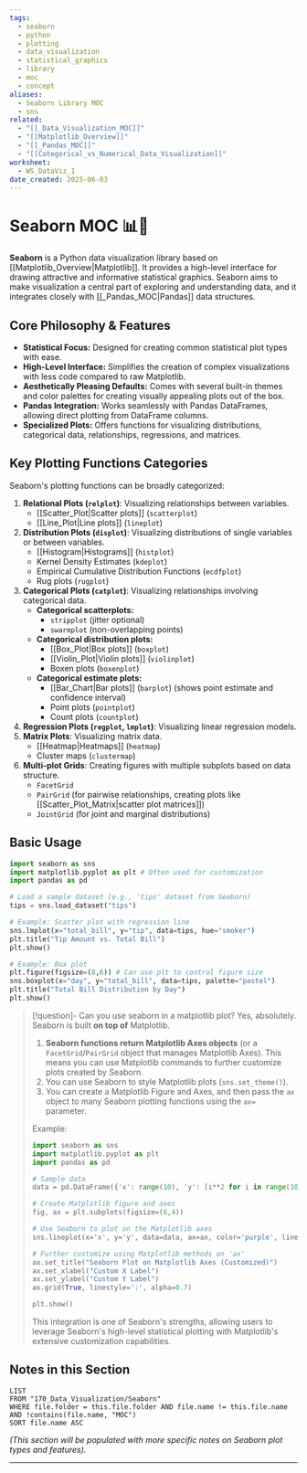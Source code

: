 ```yaml
---
tags:
  - seaborn
  - python
  - plotting
  - data_visualization
  - statistical_graphics
  - library
  - moc
  - concept
aliases:
  - Seaborn Library MOC
  - sns
related:
  - "[[_Data_Visualization_MOC]]"
  - "[[Matplotlib_Overview]]"
  - "[[_Pandas_MOC]]"
  - "[[Categorical_vs_Numerical_Data_Visualization]]"
worksheet:
  - WS_DataViz_1
date_created: 2025-06-03
---
```

# Seaborn MOC 📊🎨

**Seaborn** is a Python data visualization library based on [[Matplotlib_Overview|Matplotlib]]. It provides a high-level interface for drawing attractive and informative statistical graphics. Seaborn aims to make visualization a central part of exploring and understanding data, and it integrates closely with [[_Pandas_MOC|Pandas]] data structures.

## Core Philosophy & Features
-   **Statistical Focus:** Designed for creating common statistical plot types with ease.
-   **High-Level Interface:** Simplifies the creation of complex visualizations with less code compared to raw Matplotlib.
-   **Aesthetically Pleasing Defaults:** Comes with several built-in themes and color palettes for creating visually appealing plots out of the box.
-   **Pandas Integration:** Works seamlessly with Pandas DataFrames, allowing direct plotting from DataFrame columns.
-   **Specialized Plots:** Offers functions for visualizing distributions, categorical data, relationships, regressions, and matrices.

## Key Plotting Functions Categories
Seaborn's plotting functions can be broadly categorized:

1.  **Relational Plots (`relplot`)**: Visualizing relationships between variables.
    -   [[Scatter_Plot|Scatter plots]] (`scatterplot`)
    -   [[Line_Plot|Line plots]] (`lineplot`)
2.  **Distribution Plots (`displot`)**: Visualizing distributions of single variables or between variables.
    -   [[Histogram|Histograms]] (`histplot`)
    -   Kernel Density Estimates (`kdeplot`)
    -   Empirical Cumulative Distribution Functions (`ecdfplot`)
    -   Rug plots (`rugplot`)
3.  **Categorical Plots (`catplot`)**: Visualizing relationships involving categorical data.
    -   **Categorical scatterplots:**
        -   `stripplot` (jitter optional)
        -   `swarmplot` (non-overlapping points)
    -   **Categorical distribution plots:**
        -   [[Box_Plot|Box plots]] (`boxplot`)
        -   [[Violin_Plot|Violin plots]] (`violinplot`)
        -   Boxen plots (`boxenplot`)
    -   **Categorical estimate plots:**
        -   [[Bar_Chart|Bar plots]] (`barplot`) (shows point estimate and confidence interval)
        -   Point plots (`pointplot`)
        -   Count plots (`countplot`)
4.  **Regression Plots (`regplot`, `lmplot`)**: Visualizing linear regression models.
5.  **Matrix Plots**: Visualizing matrix data.
    -   [[Heatmap|Heatmaps]] (`heatmap`)
    -   Cluster maps (`clustermap`)
6.  **Multi-plot Grids**: Creating figures with multiple subplots based on data structure.
    -   `FacetGrid`
    -   `PairGrid` (for pairwise relationships, creating plots like [[Scatter_Plot_Matrix|scatter plot matrices]])
    -   `JointGrid` (for joint and marginal distributions)

## Basic Usage
```python
import seaborn as sns
import matplotlib.pyplot as plt # Often used for customization
import pandas as pd

# Load a sample dataset (e.g., 'tips' dataset from Seaborn)
tips = sns.load_dataset("tips")

# Example: Scatter plot with regression line
sns.lmplot(x="total_bill", y="tip", data=tips, hue="smoker")
plt.title("Tip Amount vs. Total Bill")
plt.show()

# Example: Box plot
plt.figure(figsize=(8,6)) # Can use plt to control figure size
sns.boxplot(x="day", y="total_bill", data=tips, palette="pastel")
plt.title("Total Bill Distribution by Day")
plt.show()
```

>[!question]- Can you use seaborn in a matplotlib plot?
>Yes, absolutely. Seaborn is built **on top of** Matplotlib.
>1.  **Seaborn functions return Matplotlib Axes objects** (or a `FacetGrid`/`PairGrid` object that manages Matplotlib Axes). This means you can use Matplotlib commands to further customize plots created by Seaborn.
>2.  You can use Seaborn to style Matplotlib plots (`sns.set_theme()`).
>3.  You can create a Matplotlib Figure and Axes, and then pass the `ax` object to many Seaborn plotting functions using the `ax=` parameter.
>
>Example:
>```python
>import seaborn as sns
>import matplotlib.pyplot as plt
>import pandas as pd
>
># Sample data
>data = pd.DataFrame({'x': range(10), 'y': [i**2 for i in range(10)]})
>
># Create Matplotlib figure and axes
>fig, ax = plt.subplots(figsize=(6,4))
>
># Use Seaborn to plot on the Matplotlib axes
>sns.lineplot(x='x', y='y', data=data, ax=ax, color='purple', linewidth=2)
>
># Further customize using Matplotlib methods on 'ax'
>ax.set_title("Seaborn Plot on Matplotlib Axes (Customized)")
>ax.set_xlabel("Custom X Label")
>ax.set_ylabel("Custom Y Label")
>ax.grid(True, linestyle=':', alpha=0.7)
>
>plt.show()
>```
>This integration is one of Seaborn's strengths, allowing users to leverage Seaborn's high-level statistical plotting with Matplotlib's extensive customization capabilities.

## Notes in this Section
```dataview
LIST
FROM "170_Data_Visualization/Seaborn"
WHERE file.folder = this.file.folder AND file.name != this.file.name AND !contains(file.name, "MOC")
SORT file.name ASC
```
*(This section will be populated with more specific notes on Seaborn plot types and features).*

---